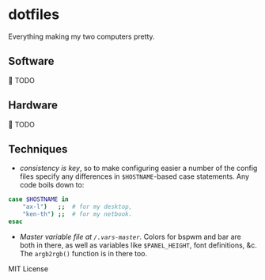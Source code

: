 dotfiles
========

Everything making my two computers pretty. 

Software
--------
:memo: TODO

Hardware
--------
:memo: TODO


Techniques
----------
- *consistency is key*, so to make configuring easier a number of the config files specify any differences in ``$HOSTNAME``-based case statements. Any code boils down to:
```bash
case $HOSTNAME in
    "ax-l")   ;;  # for my desktop,
    "ken-th") ;;  # for my netbook.
esac
```

- *Master variable file at ``/.vars-master``.* Colors for bspwm and bar are both in there, as well as variables like `$PANEL_HEIGHT`, font definitions, &c. The ``argb2rgb()`` function is in there too.


MIT License
